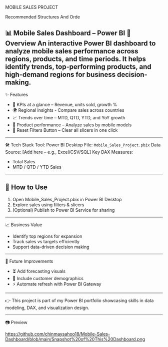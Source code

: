 MOBILE SALES PROJECT

Recommended Structures And Orde

📊 Mobile Sales Dashboard – Power BI
🚀 Overview
An interactive **Power BI dashboard** to analyze **mobile sales performance** across regions, products, and time periods.
It helps identify **trends, top-performing products, and high-demand regions** for business decision-making.
---
✨ Features
* 📌 KPIs at a glance – Revenue, units sold, growth %
* 🌍 Regional insights - Compare sales across countries
* 📈 Trends over time – MTD, QTD, YTD, and YoY growth
* 📱 Product performance – Analyze sales by mobile models
* 🔄 Reset Filters Button – Clear all slicers in one click
---
🛠️ Tech Stack
Tool: Power BI Desktop
File: `Mobile_Sales_Project.pbix`
Data Source: \[Add here – e.g., Excel/CSV/SQL]
Key DAX Measures:
  * Total Sales
  * MTD / QTD / YTD Sales
---
## 📂 How to Use

1. Open Mobile_Sales_Project.pbix in Power BI Desktop
2. Explore sales using filters & slicers
4. (Optional) Publish to Power BI Service for sharing
---
📈 Business Value
* Identify top regions for expansion
* Track sales vs targets efficiently
* Support data-driven decision making
---
🔮 Future Improvements

* ⏳ Add forecasting visuals
* 👥 Include customer demographics
* ⚡ Automate refresh with Power BI Gateway
---
👉 This project is part of my Power BI portfolio showcasing skills in data modeling, DAX, and visualization design.

---
📷 Preview

https://github.com/chinmaysahoo18/Mobile-Sales-Dashboard/blob/main/Snapshot%20of%20This%20Dashboard.png

